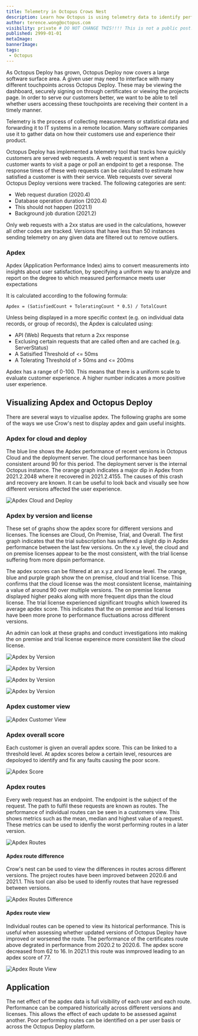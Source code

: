 ```yaml
---
title: Telemetry in Octopus Crows Nest
description: Learn how Octopus is using telemetry data to identify performance metrics for our customers
author: terence.wong@octopus.com
visibility: private # DO NOT CHANGE THIS!!!! This is not a public post!
published: 2999-01-01
metaImage: 
bannerImage: 
tags:
 - Octopus
---
```


As Octopus Deploy has grown, Octopus Deploy now covers a large software surface area. A given user may need to interface with many different touchpoints across Octopus Deploy. These may be viewing the dashboard, securely signing on through certificates or viewing the projects page. In order to serve our customers better, we want to be able to tell whether users accessing these touchpoints are receiving their content in a timely manner.

Telemetry is the process of collecting measurements or statistical data and forwarding it to IT systems in a remote location. Many software companies use it to gather data on how their customers use and experience their product.

Octopus Deploy has implemented a telemetry tool that tracks how quickly customers are served web requests. A web request is sent when a customer wants to visit a page or poll an endpoint to get a response. The response times of these web requests can be calculated to estimate how satisfied a customer is with their service.  Web requests over several Octopus Deploy versions were tracked. The following categories are sent:

- Web request duration (2020.4)
- Database operation duration (2020.4)
- This should not happen (2021.1)
- Background job duration (2021.2)

Only web requests with a 2xx status are used in the calculations, however all other codes are tracked. Versions that have less than 50 instances sending telemetry on any given data are filtered out to remove outliers.

### Apdex

Apdex (Application Performance Index) aims to convert measurements into insights about user satisfaction, by specifying a uniform way to analyze and report on the degree to which measured performance meets user expectations

It is calculated according to the following formula:


    Apdex = (SatisfiedCount + ToleratingCount * 0.5) / TotalCount
    
Unless being displayed in a more specific context (e.g. on individual data records, or group of records), the Apdex is calculated using:

- API (Web) Requests that return a 2xx response
- Exclusing certain requests that are called often and are cached (e.g. ServerStatus)
- A Satisified Threshold of <= 50ms
- A Tolerating Threshold of > 50ms and <= 200ms

Apdex has a range of 0-100. This means that there is a uniform scale to evaluate customer experience. A higher number indicates a more positive user experience.

## Visualizing Apdex and Octopus Deploy

There are several ways to vizualise apdex. The following graphs are some of the ways we use Crow's nest to display apdex and gain useful insights.

### Apdex for cloud and deploy

The blue line shows the Apdex performance of recent versions in Octopus Cloud and the deployment server. The cloud performance has been consistent around 90 for this period. The deployment server is the internal Octopus instance. The orange graph indicates a major dip in Apdex from 2021.2.2048 where it recovered in 2021.2.4155. The causes of this crash and recovery are known. It can be useful to look back and visually see how different versions affected the user experience.

![Apdex Cloud and Deploy](apdex-cloud-deploy.png "Apdex Cloud and Deploy")

### Apdex by version and license

These set of graphs show the apdex score for different versions and licenses. The licenses are Cloud, On Premise, Trial, and Overall.  The first graph indicates that the trial subscription has suffered a slight dip in Apdex performance between the last few versions. On the x.y level, the cloud and on premise licenses appear to be the most consistent, with the trial license suffering from more dipsin performance.

The apdex scores can be filtered at an x.y.z and license level. The orange, blue and purple graph show the on premise, cloud and trial license. This confirms that the cloud license was the most consistent license, maintaining a value of around 90 over multiple versions. The on premise license displayed higher peaks along with more frequent dips than the cloud license. The trial license experienced significant troughs which lowered its average apdex score. This indicates that the on premise and trial licenses have been more prone to performance fluctuations across different versions. 

An admin can look at these graphs and conduct investigations into making the on premise and trial license expereince more consistent like the cloud license. 

![Apdex by Version](apdex-by-version.png "Apdex by Version")

![Apdex by Version](apdex-by-version-z-onprem.png "Apdex by Version")

![Apdex by Version](apdex-by-version-z-cloud.png "Apdex by Version")

![Apdex by Version](apdex-by-version-z-trial.png "Apdex by Version")


### Apdex customer view

![Apdex Customer View](apdex-customer.png "Apdex Customer View")

### Apdex overall score

Each customer is given an overall apdex score. This can be linked to a threshold level. At apdex scores below a certain level, resources are depoloyed to identify and fix any faults causing the poor score.

![Apdex Score](apdex-score.png "Apdex Score")

### Apdex routes

Every web request has an endpoint. The endpoint is the subject of the request. The path to fulfil these requests are known as routes. The performance of individual routes can be seen in a customers view. This shows metrics such as the mean, median and highest value of a request. These metrics can be used to idenfiy the worst performing routes in a later version.

![Apdex Routes](apdex-route.png "Apdex Routes")

#### Apdex route difference

Crow's nest can be used to view the differences in routes across different versions. The project routes have been improved between 2020.6 and 2021.1. This tool can also be used to idenfiy routes that have regressed between versions.

![Apdex Routes Difference](apdex-route-diff.png "Apdex Routes Difference")

#### Apdex route view

Individual routes can be opened to view its historical performance. This is useful when assessing whether updated versions of Octopus Deploy have improved or worsened the route. The performance of the certificates route above degrated in performance from 2020.2 to 2020.6. The apdex score decreased from 62 to 16. In 2021.1 this route was inmproved leading to an apdex score of 77.

![Apdex Route View](apdex-route-view.png "Apdex Route View")

## Application

The net effect of the apdex data is full visibility of each user and each route. Performance can be compared historically across different versions and licenses. This allows the effect of each update to be assessed against another. Poor performing routes can be identified on a per user basis or across the Octopus Deploy platform.